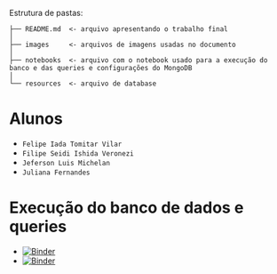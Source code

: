
Estrutura de pastas:

~~~
├── README.md  <- arquivo apresentando o trabalho final
│
├── images     <- arquivos de imagens usadas no documento
│
├── notebooks  <- arquivo com o notebook usado para a execução do banco e das queries e configurações do MongoDB
│
└── resources  <- arquivo de database
~~~

# Alunos
* `Felipe Iada Tomitar Vilar`
* `Filipe Seidi Ishida Veronezi`
* `Jeferson Luis Michelan`
* `Juliana Fernandes`

# Execução do banco de dados e queries

  - [![Binder](https://mybinder.org/badge_logo.svg)](https://mybinder.org/v2/gh/ftomitar/INF325-Trabalho-Final/master?filepath=notebooks)
  - [![Binder](https://mybinder.org/badge_logo.svg)](https://mybinder.org/v2/gh/ftomitar/INF325-Trabalho-Final/master?filepath=notebooks)

